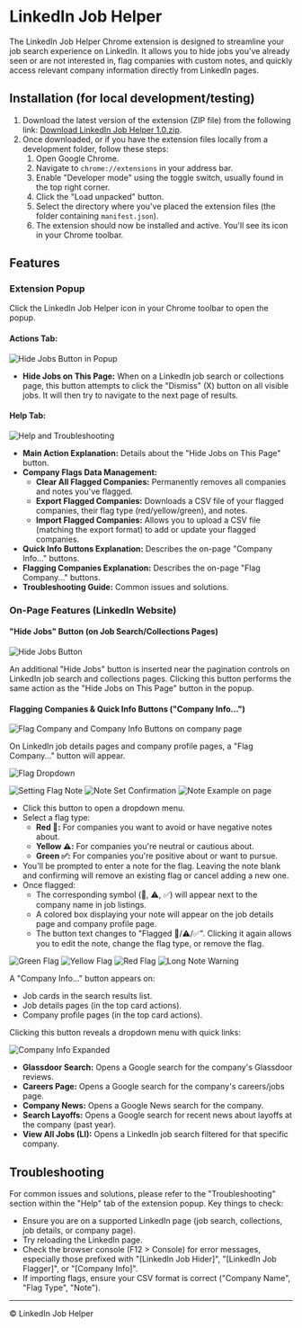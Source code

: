 # LinkedIn Job Helper

The LinkedIn Job Helper Chrome extension is designed to streamline your job search experience on LinkedIn. It allows you to hide jobs you've already seen or are not interested in, flag companies with custom notes, and quickly access relevant company information directly from LinkedIn pages.

## Installation (for local development/testing)

1.  Download the latest version of the extension (ZIP file) from the following link: [Download LinkedIn Job Helper 1.0.zip](https://foxhunt.s3.us-west-2.amazonaws.com/Chrome+Extensions/LinkedIn+Job+Helper/LinkedIn+Job+Helper+1.0.zip).
2.  Once downloaded, or if you have the extension files locally from a development folder, follow these steps:
    1.  Open Google Chrome.
    2.  Navigate to `chrome://extensions` in your address bar.
    3.  Enable "Developer mode" using the toggle switch, usually found in the top right corner.
    4.  Click the "Load unpacked" button.
    5.  Select the directory where you've placed the extension files (the folder containing `manifest.json`).
    6.  The extension should now be installed and active. You'll see its icon in your Chrome toolbar.

## Features

### Extension Popup

Click the LinkedIn Job Helper icon in your Chrome toolbar to open the popup.

#### Actions Tab:

![Hide Jobs Button in Popup](https://github.com/MaffyxProjects/LinkedIn-Job-Helper/blob/main/Screenshot%202025-05-07%20101423.png?raw=true)

*   **Hide Jobs on This Page:** When on a LinkedIn job search or collections page, this button attempts to click the "Dismiss" (X) button on all visible jobs. It will then try to navigate to the next page of results.

#### Help Tab:
![Help and Troubleshooting](https://github.com/MaffyxProjects/LinkedIn-Job-Helper/blob/main/Screenshot%202025-05-07%20101436.png?raw=true)

*   **Main Action Explanation:** Details about the "Hide Jobs on This Page" button.
*   **Company Flags Data Management:**
    *   **Clear All Flagged Companies:** Permanently removes all companies and notes you've flagged.
    *   **Export Flagged Companies:** Downloads a CSV file of your flagged companies, their flag type (red/yellow/green), and notes.
    *   **Import Flagged Companies:** Allows you to upload a CSV file (matching the export format) to add or update your flagged companies.
*   **Quick Info Buttons Explanation:** Describes the on-page "Company Info..." buttons.
*   **Flagging Companies Explanation:** Describes the on-page "Flag Company..." buttons.
*   **Troubleshooting Guide:** Common issues and solutions.

### On-Page Features (LinkedIn Website)

#### "Hide Jobs" Button (on Job Search/Collections Pages)

![Hide Jobs Button](https://github.com/MaffyxProjects/LinkedIn-Job-Helper/blob/main/Screenshot%202025-04-22%20151021.png?raw=true)

An additional "Hide Jobs" button is inserted near the pagination controls on LinkedIn job search and collections pages. Clicking this button performs the same action as the "Hide Jobs on This Page" button in the popup.

#### Flagging Companies & Quick Info Buttons ("Company Info...")

![Flag Company and Company Info Buttons on company page](https://github.com/MaffyxProjects/LinkedIn-Job-Helper/blob/main/Screenshot%202025-05-07%20095306.png?raw=true)

On LinkedIn job details pages and company profile pages, a "Flag Company..." button will appear.

![Flag Dropdown](https://github.com/MaffyxProjects/LinkedIn-Job-Helper/blob/main/Screenshot%202025-05-07%20095618.png?raw=true)

![Setting Flag Note](https://github.com/MaffyxProjects/LinkedIn-Job-Helper/blob/main/Screenshot%202025-05-07%20102627.png?raw=true)
![Note Set Confirmation](https://github.com/MaffyxProjects/LinkedIn-Job-Helper/blob/main/Screenshot%202025-05-07%20102636.png?raw=true)
![Note Example on page](https://github.com/MaffyxProjects/LinkedIn-Job-Helper/blob/main/Screenshot%202025-05-07%20102641.png?raw=true)

*   Click this button to open a dropdown menu.
*   Select a flag type:
    *   **Red 🚩:** For companies you want to avoid or have negative notes about.
    *   **Yellow ⚠️:** For companies you're neutral or cautious about.
    *   **Green ✅:** For companies you're positive about or want to pursue.
*   You'll be prompted to enter a note for the flag. Leaving the note blank and confirming will remove an existing flag or cancel adding a new one.
*   Once flagged:
    *   The corresponding symbol (🚩, ⚠️, ✅) will appear next to the company name in job listings.
    *   A colored box displaying your note will appear on the job details page and company profile page.
    *   The button text changes to "Flagged 🚩/⚠️/✅". Clicking it again allows you to edit the note, change the flag type, or remove the flag.

![Green Flag](https://github.com/MaffyxProjects/LinkedIn-Job-Helper/blob/main/Screenshot%202025-05-07%20095823.png?raw=true)
![Yellow Flag](https://github.com/MaffyxProjects/LinkedIn-Job-Helper/blob/main/Screenshot%202025-05-07%20095840.png?raw=true)
![Red Flag](https://github.com/MaffyxProjects/LinkedIn-Job-Helper/blob/main/Screenshot%202025-05-07%20095804.png?raw=true)
![Long Note Warning](https://github.com/MaffyxProjects/LinkedIn-Job-Helper/blob/main/Screenshot%202025-05-07%20100856.png?raw=true)


A "Company Info..." button appears on:

*   Job cards in the search results list.
*   Job details pages (in the top card actions).
*   Company profile pages (in the top card actions).

Clicking this button reveals a dropdown menu with quick links:

![Company Info Expanded](https://github.com/MaffyxProjects/LinkedIn-Job-Helper/blob/main/Screenshot%202025-05-07%20095633.png?raw=true)

*   **Glassdoor Search:** Opens a Google search for the company's Glassdoor reviews.
*   **Careers Page:** Opens a Google search for the company's careers/jobs page.
*   **Company News:** Opens a Google News search for the company.
*   **Search Layoffs:** Opens a Google search for recent news about layoffs at the company (past year).
*   **View All Jobs (LI):** Opens a LinkedIn job search filtered for that specific company.

## Troubleshooting

For common issues and solutions, please refer to the "Troubleshooting" section within the "Help" tab of the extension popup. Key things to check:

*   Ensure you are on a supported LinkedIn page (job search, collections, job details, or company page).
*   Try reloading the LinkedIn page.
*   Check the browser console (F12 > Console) for error messages, especially those prefixed with "[LinkedIn Job Hider]", "[LinkedIn Job Flagger]", or "[Company Info]".
*   If importing flags, ensure your CSV format is correct ("Company Name", "Flag Type", "Note").

---

&copy; LinkedIn Job Helper
